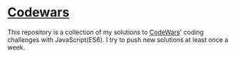 # [Codewars](https://www.codewars.com)

This repository is a collection of my solutions to [CodeWars](https://www.codewars.com)' coding challenges with JavaScript(ES6).
I try to push new solutions at least once a week.
